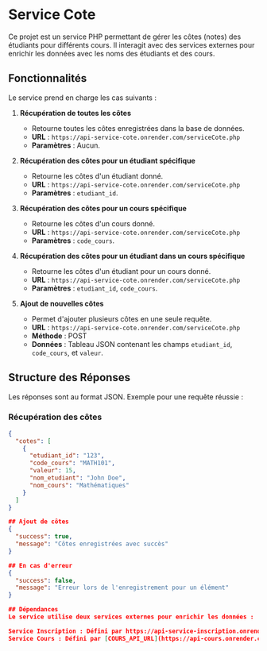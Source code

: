 # Service Cote

Ce projet est un service PHP permettant de gérer les côtes (notes) des étudiants pour différents cours. Il interagit avec des services externes pour enrichir les données avec les noms des étudiants et des cours.

## Fonctionnalités

Le service prend en charge les cas suivants :

1. **Récupération de toutes les côtes**  
   - Retourne toutes les côtes enregistrées dans la base de données.
   - **URL** : `https://api-service-cote.onrender.com/serviceCote.php`
   - **Paramètres** : Aucun.

2. **Récupération des côtes pour un étudiant spécifique**  
   - Retourne les côtes d'un étudiant donné.
   - **URL** : `https://api-service-cote.onrender.com/serviceCote.php`
   - **Paramètres** : `etudiant_id`.

3. **Récupération des côtes pour un cours spécifique**  
   - Retourne les côtes d'un cours donné.
   - **URL** : `https://api-service-cote.onrender.com/serviceCote.php`
   - **Paramètres** : `code_cours`.

4. **Récupération des côtes pour un étudiant dans un cours spécifique**  
   - Retourne les côtes d'un étudiant pour un cours donné.
   - **URL** : `https://api-service-cote.onrender.com/serviceCote.php`
   - **Paramètres** : `etudiant_id`, `code_cours`.

5. **Ajout de nouvelles côtes**  
   - Permet d'ajouter plusieurs côtes en une seule requête.
   - **URL** : `https://api-service-cote.onrender.com/serviceCote.php`
   - **Méthode** : POST
   - **Données** : Tableau JSON contenant les champs `etudiant_id`, `code_cours`, et `valeur`.

## Structure des Réponses

Les réponses sont au format JSON. Exemple pour une requête réussie :

### Récupération des côtes
```json
{
  "cotes": [
    {
      "etudiant_id": "123",
      "code_cours": "MATH101",
      "valeur": 15,
      "nom_etudiant": "John Doe",
      "nom_cours": "Mathématiques"
    }
  ]
}

## Ajout de côtes
{
  "success": true,
  "message": "Côtes enregistrées avec succès"
}

## En cas d'erreur
{
  "success": false,
  "message": "Erreur lors de l'enregistrement pour un élément"
}

## Dépendances
Le service utilise deux services externes pour enrichir les données :

Service Inscription : Défini par https://api-service-inscription.onrender.com/getStudent.php, utilisé pour récupérer les noms des étudiants.
Service Cours : Défini par [COURS_API_URL](https://api-cours.onrender.com/getCours.php), utilisé pour récupérer les noms des cours.
